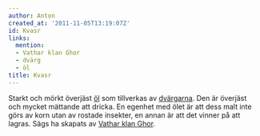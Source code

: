 ```yaml
---
author: Anton
created_at: '2011-11-05T13:19:07Z'
id: Kvasr
links:
  mention:
  - Vathar klan Ghor
  - dvärg
  - öl
title: Kvasr
---
```


Starkt och mörkt överjäst [öl] som tillverkas av [dvärgarna]. Den är överjäst och mycket mättande
att dricka. En egenhet med ölet är att dess malt inte görs av korn utan av rostade insekter, en
annan är att det vinner på att lagras. Sägs ha skapats av [Vathar klan Ghor].

  [öl]: öl
  [dvärgarna]: dvärg
  [Vathar klan Ghor]: Vathar_klan_Ghor
